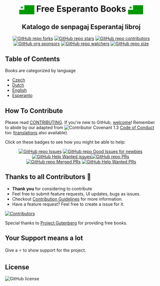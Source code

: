 <h1 align="center"><img src='./images/Flag_of_Esperanto.png' width='50' height='30' align='center' alt='Esperanto Flag' />
Free Esperanto Books
<img src='./images/Flag_of_Esperanto.png' width='50' height='30' align='center' alt='Esperanto Flag' />
</h1>

<h2 align="center">Katalogo de senpagaj Esperantaj libroj</h2>

<div align="center" markdown="1">

[![GitHub repo forks](https://img.shields.io/github/forks/Esperanta-Skanaduko/free-esperanto-books?style=flat&logo=github&logoColor=whitesmoke&label=Forks)](https://github.com/Esperanta-Skanaduko/free-esperanto-books/network)&#160;[![GitHub repo stars](https://img.shields.io/github/stars/Esperanta-Skanaduko/free-esperanto-books?style=flat&logo=github&logoColor=whitesmoke&label=Stars)](https://github.com/Esperanta-Skanaduko/free-esperanto-books/stargazers)&#160;[![GitHub repo contributors](https://img.shields.io/github/contributors-anon/Esperanta-Skanaduko/free-esperanto-books?style=flat&logo=github&logoColor=whitesmoke&label=Contributors)](https://github.com/Esperanta-Skanaduko/free-esperanto-books/graphs/contributors)[![GitHub org sponsors](https://img.shields.io/github/sponsors/EbookFoundation?style=flat&logo=github&logoColor=whitesmoke&label=Sponsors)](https://github.com/sponsors/EbookFoundation)&#160;[![GitHub repo watchers](https://img.shields.io/github/watchers/Esperanta-Skanaduko/free-esperanto-books?style=flat&logo=github&logoColor=whitesmoke&label=Watchers)](https://github.com/Esperanta-Skanaduko/free-esperanto-books/watchers)&#160;[![GitHub repo size](https://img.shields.io/github/repo-size/Esperanta-Skanaduko/free-esperanto-books?style=flat&logo=github&logoColor=whitesmoke&label=Repo%20Size)](https://github.com/Esperanta-Skanaduko/free-esperanto-books/archive/refs/heads/main.zip)

</div>

## Table of Contents

Books are categorized by language

- [Czech](./books/čeština/README.md)
- [Dutch](./books/nederlands/README.md)
- [English](./books/english/README.md)
- [Esperanto](./books/esperanto/README.md)

## How To Contribute

Please read [CONTRIBUTING](docs/CONTRIBUTING.md). If you're new to GitHub, [welcome](docs/HOWTO.md)! Remember to abide by our adapted from ![Contributor Covenant 1.3](https://img.shields.io/badge/Contributor%20Covenant-1.3-4baaaa.svg) [Code of Conduct](docs/CODE_OF_CONDUCT.md) too ([translations](#translations) also available).

Click on these badges to see how you might be able to help:

<div align="center" markdown="1">

[![GitHub repo Issues](https://img.shields.io/github/issues/Esperanta-Skanaduko/free-esperanto-books?style=flat&logo=github&logoColor=red&label=Issues)](https://github.com/Esperanta-Skanaduko/free-esperanto-books/issues)&#160;[![GitHub repo Good Issues for newbies](https://img.shields.io/github/issues/Esperanta-Skanaduko/free-esperanto-books/good%20first%20issue?style=flat&logo=github&logoColor=green&label=Good%20First%20issues)](https://github.com/Esperanta-Skanaduko/free-esperanto-books/issues?q=is%3Aopen+is%3Aissue+label%3A%22good+first+issue%22)&#160;[![GitHub Help Wanted issues](https://img.shields.io/github/issues/Esperanta-Skanaduko/free-esperanto-books/help%20wanted?style=flat&logo=github&logoColor=b545d1&label=%22Help%20Wanted%22%20issues)](https://github.com/Esperanta-Skanaduko/free-esperanto-books/issues?q=is%3Aopen+is%3Aissue+label%3A%22help+wanted%22)[![GitHub repo PRs](https://img.shields.io/github/issues-pr/Esperanta-Skanaduko/free-esperanto-books?style=flat&logo=github&logoColor=orange&label=PRs)](https://github.com/Esperanta-Skanaduko/free-esperanto-books/pulls)&#160;[![GitHub repo Merged PRs](https://img.shields.io/github/issues-search/Esperanta-Skanaduko/free-esperanto-books?style=flat&logo=github&logoColor=green&label=Merged%20PRs&query=is%3Amerged)](https://github.com/Esperanta-Skanaduko/free-esperanto-books/pulls?q=is%3Apr+is%3Amerged)&#160;[![GitHub Help Wanted PRs](https://img.shields.io/github/issues-pr/Esperanta-Skanaduko/free-esperanto-books/help%20wanted?style=flat&logo=github&logoColor=b545d1&label=%22Help%20Wanted%22%20PRs)](https://github.com/Esperanta-Skanaduko/free-esperanto-books/pulls?q=is%3Aopen+is%3Aissue+label%3A%22help+wanted%22)

</div>

## Thanks to all Contributors 💪

- **Thank you** for considering to contribute
- Feel free to submit feature requests, UI updates, bugs as issues.
- Checkout [Contribution Guidelines](https://github.com/Esperanta-Skanaduko/free-esperanto-books/blob/master/CONTRIBUTING.md) for more information.
- Have a feature request? Feel free to create a issue for it.

[![Contributors](https://contrib.rocks/image?repo=Esperanta-Skanaduko/free-esperanto-books)](https://github.com/Esperanta-Skanaduko/free-esperanto-books/graphs/contributors)

Special thanks to [Project Gutenberg](https://www.gutenberg.org/) for providing free books.

## Your Support means a lot

Give a ⭐ to show support for the project.

## License

![GitHub license](https://img.shields.io/github/license/Esperanta-Skanaduko/free-esperanto-books)
